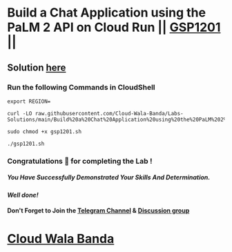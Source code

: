 # Build a Chat Application using the PaLM 2 API on Cloud Run || [GSP1201](https://www.cloudskillsboost.google/focuses/80696?parent=catalog) ||

## Solution [here](https://youtu.be/Q0QVGrEVbes)

### Run the following Commands in CloudShell

```
export REGION=
```
```
curl -LO raw.githubusercontent.com/Cloud-Wala-Banda/Labs-Solutions/main/Build%20a%20Chat%20Application%20using%20the%20PaLM%202%20API%20on%20Cloud%20Run/gsp1201.sh

sudo chmod +x gsp1201.sh

./gsp1201.sh
```

### Congratulations 🎉 for completing the Lab !

##### *You Have Successfully Demonstrated Your Skills And Determination.*

#### *Well done!*

#### Don't Forget to Join the [Telegram Channel](https://t.me/cloudwalabanda) & [Discussion group](https://t.me/cloudwalabandachats)

# [Cloud Wala Banda](https://www.youtube.com/@cloudwalabanda)
